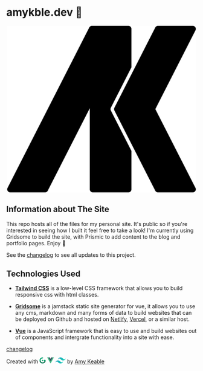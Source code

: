 # amykble.dev 🚀

<p align="center">
  <img width="500" src="src/assets/images/amykble/black-1080.svg" alt="Project Logo">
</p>

## Information about The Site

This repo hosts all of the files for my personal site. It's public so if you're interested in seeing how I built it feel free to take a look! I'm currently using Gridsome to build the site, with Prismic to add content to the blog and portfolio pages. Enjoy 💚

See the [changelog](CHANGELOG.md) to see all updates to this project.

## Technologies Used

- **[Tailwind CSS](https://tailwindcss.com)**
  is a low-level CSS framework that allows you to build responsive css with html classes.

- **[Gridsome](https://gridsome.org)**
  is a jamstack static site generator for vue, it allows you to use any cms, markdown and many forms of data to build websites that can be deployed on Github and hosted on [Netlify](https://www.netlify.com), [Vercel](https://vercel.com), or a similar host.

- **[Vue](https://vuejs.org)**
  is a JavaScript framework that is easy to use and build websites out of components and intergrate functionality into a site with ease.

[changelog](CHANGELOG.md)

<p>Created with 
<a href="https://gridsome.org" target="_blank" rel="noopener"><img height="16" src="src/assets/images/amykble/gridsome.svg" alt="gridsome"></a>
<a href="https://vuejs.org" target="_blank" rel="noopener"><img height="16" src="src/assets/images/amykble/vue.svg.png" alt="vue"></a>
<a href="https://tailwindcss.com" target="_blank" rel="noopener"><img height="16" src="src/assets/images/amykble/tailwind.png" alt="tailwind"></a>
 by <a href="https://www.amykble.dev" target="_blank" rel="noopener">Amy Keable</a></p>
